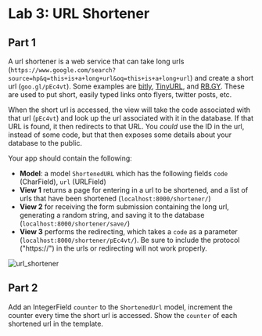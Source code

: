 
# Lab 3: URL Shortener

## Part 1

A url shortener is a web service that can take long urls (`https://www.google.com/search?source=hp&q=this+is+a+long+url&oq=this+is+a+long+url`) and create a short url (`goo.gl/pEc4vt`). Some examples are [bitly](https://bitly.com/), [TinyURL](https://tinyurl.com/), and [RB.GY](https://free-url-shortener.rb.gy/). These are used to put short, easily typed links onto flyers, twitter posts, etc.

When the short url is accessed, the view will take the code associated with that url (`pEc4vt`) and look up the url associated with it in the database. If that URL is found, it then redirects to that URL. You *could* use the ID in the url, instead of some code, but that then exposes some details about your database to the public.

Your app should contain the following:

- **Model**: a model `ShortenedURL` which has the following fields `code` (CharField), `url` (URLField) 
- **View 1** returns a page for entering in a url to be shortened, and a list of urls that have been shortened (`localhost:8000/shortener/`)
- **View 2** for receiving the form submission containing the long url, generating a random string, and saving it to the database (`localhost:8000/shortener/save/`)
- **View 3** performs the redirecting, which takes a `code` as a parameter (`localhost:8000/shortener/pEc4vt/`). Be sure to include the protocol ("https://") in the urls or redirecting will not work properly.



![url_shortener](django_url_shortener.png)



## Part 2

Add an IntegerField `counter` to the `ShortenedUrl` model, increment the counter every time the short url is accessed. Show the `counter` of each shortened url in the template.